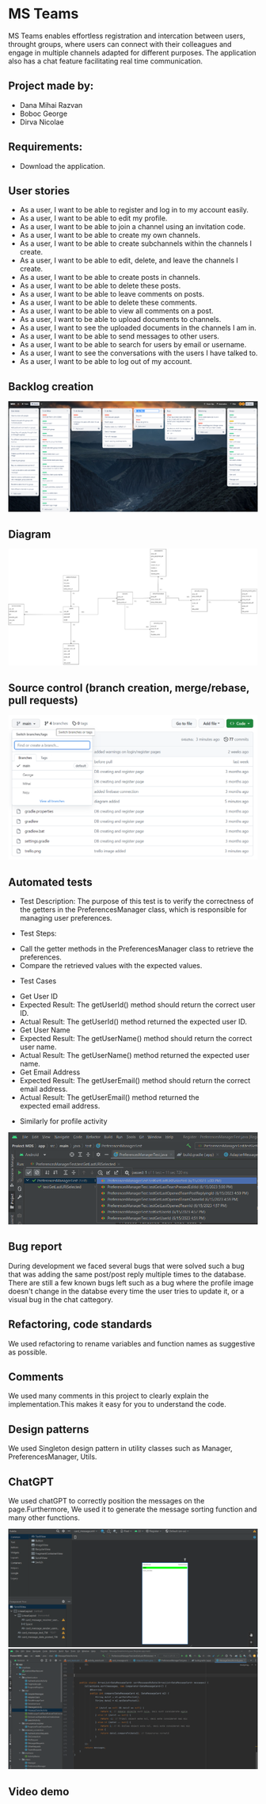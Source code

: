 # MS Teams

MS Teams enables effortless registration and intercation between users, 
throught groups, where users can connect with their colleagues and engage in multiple channels
adapted for different purposes. The application also has a chat feature facilitating real
time communication.

## Project made by:

* Dana Mihai Razvan
* Boboc George
* Dirva Nicolae

## Requirements:

+ Download the application.

## User stories

* As a user, I want to be able to register and log in to my account easily.
* As a user, I want to be able to edit my profile.
* As a user, I want to be able to join a channel using an invitation code.
* As a user, I want to be able to create my own channels.
* As a user, I want to be able to create subchannels within the channels I create.
* As a user, I want to be able to edit, delete, and leave the channels I create.
* As a user, I want to be able to create posts in channels.
* As a user, I want to be able to delete these posts.
* As a user, I want to be able to leave comments on posts.
* As a user, I want to be able to delete these comments.
* As a user, I want to be able to view all comments on a post.
* As a user, I want to be able to upload documents to channels.
* As a user, I want to see the uploaded documents in the channels I am in.
* As a user, I want to be able to send messages to other users.
* As a user, I want to be able to search for users by email or username.
* As a user, I want to see the conversations with the users I have talked to.
* As a user, I want to be able to log out of my account.

## Backlog creation
![Nu s-a putut incarca imaginea!](https://github.com/BobocGeorge254/Proiect-MDS/blob/main/trello.png)

## Diagram

![Nu s-a putut incarca imaginea!](https://github.com/BobocGeorge254/Proiect-MDS/blob/main/diagrama.jpg)

## Source control (branch creation, merge/rebase, pull requests)

![Nu s-a putut incarca imaginea!](https://github.com/BobocGeorge254/Proiect-MDS/blob/main/branches.png) 

## Automated tests
* Test Description: 
The purpose of this test is to verify the correctness of the getters in the PreferencesManager class, which is responsible for managing user preferences.


* Test Steps: 
- Call the getter methods in the PreferencesManager class to retrieve the preferences.
- Compare the retrieved values with the expected values.


* Test Cases
- Get User ID
- Expected Result: The getUserId() method should return the correct user ID.
- Actual Result: The getUserId() method returned the expected user ID.
- Get User Name
- Expected Result: The getUserName() method should return the correct user name.
- Actual Result: The getUserName() method returned the expected user name.
- Get Email Address
- Expected Result: The getUserEmail() method should return the correct email address.
- Actual Result: The getUserEmail() method returned the expected email address.


* Similarly for profile activity


![Nu s-a putut incarca imaginea!](https://github.com/BobocGeorge254/Proiect-MDS/blob/main/tests.png)

## Bug report

During development we faced several bugs that were solved such a bug that was adding the same post/post reply multiple times to the database.
There are still a few known bugs left such as a bug where the profile image doesn't change in the databse every time the user tries to update it,
or a visual bug in the chat cattegory.

## Refactoring, code standards

We used refactoring to rename variables and function names as suggestive as possible.

## Comments

We used many comments in this project to clearly explain the implementation.This makes it easy for you to understand the code. 

## Design patterns

We used Singleton design pattern in utility classes such as Manager, PreferencesManager, Utils.

## ChatGPT

We used chatGPT to correctly position the messages on the page.Furthermore, We used it to generate the message sorting function and many other functions.

![Nu s-a putut incarca imaginea!](https://github.com/BobocGeorge254/Proiect-MDS/blob/main/chat1.png)
![Nu s-a putut incarca imaginea!](https://github.com/BobocGeorge254/Proiect-MDS/blob/main/chat2.png)

## Video demo

